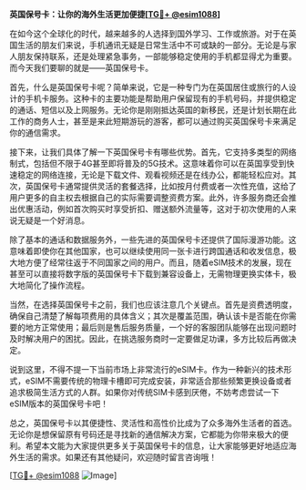 **英国保号卡：让你的海外生活更加便捷[[TG💪+ @esim1088](https://t.me/s/esim1088)]**

在如今这个全球化的时代，越来越多的人选择到国外学习、工作或旅游。对于在英国生活的朋友们来说，手机通讯无疑是日常生活中不可或缺的一部分。无论是与家人朋友保持联系，还是处理紧急事务，一部能够稳定使用的手机都显得尤为重要。而今天我们要聊的就是——英国保号卡。

首先，什么是英国保号卡呢？简单来说，它是一种专门为在英国居住或旅行的人设计的手机卡服务。这种卡的主要功能是帮助用户保留现有的手机号码，并提供稳定的通话、短信以及上网服务。无论你是刚刚抵达英国的新移民，还是计划长期在此工作的商务人士，甚至是来此短期游玩的游客，都可以通过购买英国保号卡来满足你的通信需求。

接下来，让我们具体了解一下英国保号卡有哪些优势。首先，它支持多类型的网络制式，包括但不限于4G甚至即将普及的5G技术。这意味着你可以在英国享受到快速稳定的网络连接，无论是下载文件、观看视频还是在线办公，都能轻松应对。其次，英国保号卡通常提供灵活的套餐选择，比如按月付费或者一次性充值，这给了用户更多的自主权去根据自己的实际需要调整资费方案。此外，许多服务商还会推出优惠活动，例如首次购买时享受折扣、赠送额外流量等，这对于初次使用的人来说无疑是一个好消息。

除了基本的通话和数据服务外，一些先进的英国保号卡还提供了国际漫游功能。这意味着即使你在其他国家，也可以继续使用同一张卡进行跨国通话和收发信息，极大地方便了经常往返于不同国家之间的用户。而且，随着eSIM技术的发展，现在甚至可以直接将数字版的英国保号卡下载到兼容设备上，无需物理更换实体卡，极大地简化了操作流程。

当然，在选择英国保号卡之前，我们也应该注意几个关键点。首先是资费透明度，确保自己清楚了解每项费用的具体含义；其次是覆盖范围，确认该卡是否能在你需要的地方正常使用；最后则是售后服务质量，一个好的客服团队能够在出现问题时及时解决用户的困扰。因此，在挑选服务商时一定要做足功课，多方比较后再做决定。

说到这里，不得不提一下当前市场上非常流行的eSIM卡。作为一种新兴的技术形式，eSIM不需要传统的物理卡槽即可完成安装，非常适合那些频繁更换设备或者追求极简生活方式的人群。如果你对传统SIM卡感到厌倦，不妨考虑尝试一下eSIM版本的英国保号卡吧！

总之，英国保号卡以其便捷性、灵活性和高性价比成为了众多海外生活者的首选。无论你是想保留原有号码还是寻找新的通信解决方案，它都能为你带来极大的便利。希望本文能为大家提供更多关于英国保号卡的信息，让大家能够更好地适应海外生活的需求。如果还有其他疑问，欢迎随时留言咨询哦！

[[TG💪+ @esim1088](https://t.me/s/esim1088) ![Image](https://i.postimg.cc/4NQfJmqS/Snipaste-2025-05-13-00-14-12.png)]
